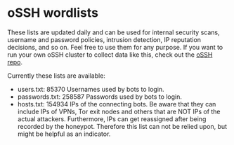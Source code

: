 # oSSH wordlists
These lists are updated daily and can be used for internal security scans, username and password policies, intrusion detection, IP reputation decisions, and so on. Feel free to use them for any purpose. If you want to run your own oSSH cluster to collect data like this, check out the [oSSH repo](https://github.com/toxyl/ossh).  

Currently these lists are available:  
- users.txt: 85370                                                                                                                                                                                                                                                                                                                                                                                                                                                                                Usernames used by bots to login. 
- passwords.txt: 258587                                                                                                                                                                                                                                                                                                                                                                                                                                                                                Passwords used by bots to login. 
- hosts.txt: 154934                                                                                                                                                                                                                                                                                                                                                                                                                                                                                IPs of the connecting bots. Be aware that they can include IPs of VPNs, Tor exit nodes and others that are NOT IPs of the actual attackers. Furthermore, IPs can get reassigned after being recorded by the honeypot. Therefore this list can not be relied upon, but might be helpful as an indicator.
